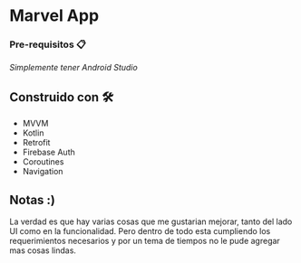 # Marvel App
### Pre-requisitos 📋

_Simplemente tener Android Studio_

## Construido con 🛠️

* MVVM
* Kotlin
* Retrofit
* Firebase Auth
* Coroutines
* Navigation

## Notas :)
La verdad es que hay varias cosas que me gustarian mejorar, tanto del lado UI como en la funcionalidad. Pero dentro de todo esta cumpliendo los requerimientos necesarios y por un tema de tiempos no le pude agregar mas cosas lindas.
